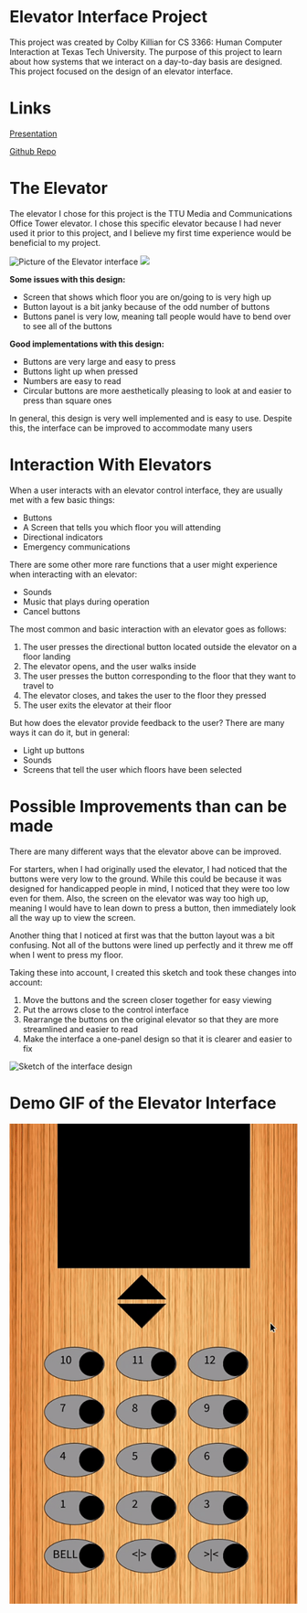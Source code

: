 # Elevator Interface Project
This project was created by Colby Killian for CS 3366: Human Computer Interaction at Texas Tech University. 
The purpose of this project to learn about how systems that we interact on a day-to-day basis are designed. This project focused on the design of an elevator interface.

# Links
[Presentation](https://killianbeast.github.io/P1.Colby.Killian/)

[Github Repo](https://github.com/Killianbeast/P1.Colby.Killian)

# The Elevator
The elevator I chose for this project is the TTU Media and Communications Office Tower elevator. I chose this specific elevator because I had never used it prior to this project, and I believe my first time experience would be beneficial to my project.

![Picture of the Elevator interface](https://cdn.discordapp.com/attachments/749867033516179476/1018961617251217600/20220908_085924.jpg)
<img src='https://github.com/Killianbeast/P1.Colby.Killian/blob/main/elevator%20resized.gif'/>

**Some issues with this design:**

 - Screen that shows which floor you are on/going to is very high up
 - Button layout is a bit janky because of the odd number of buttons
 - Buttons panel is very low, meaning tall people would have to bend over to see all of the buttons

**Good implementations with this design:**

- Buttons are very large and easy to press
- Buttons light up when pressed
- Numbers are easy to read
- Circular buttons are more aesthetically pleasing to look at and easier to press than square ones

In general, this design is very well implemented and is easy to use. Despite this, the interface can be improved to accommodate many users

# Interaction With Elevators
When a user interacts with an elevator control interface, they are usually met with a few basic things:

- Buttons
- A Screen that tells you which floor you will attending 
- Directional indicators
- Emergency communications

There are some other more rare functions that a user might experience when interacting with an elevator:

- Sounds
- Music that plays during operation
- Cancel buttons

The most common and basic interaction with an elevator goes as follows:

 1. The user presses the directional button located outside the elevator on a floor landing 
 2. The elevator opens, and the user walks inside
 3. The user presses the button corresponding to the floor that they want to travel to
 4. The elevator closes, and takes the user to the floor they pressed
 5. The user exits the elevator at their floor

But how does the elevator provide feedback to the user? There are many ways it can do it, but in general:

- Light up buttons
- Sounds
- Screens that tell the user which floors have been selected

# Possible Improvements than can be made
There are many different ways that the elevator above can be improved.

For starters, when I had originally used the elevator, I had noticed that the buttons were very low to the ground. While this could be because it was designed for handicapped people in mind, I noticed that they were too low even for them. Also, the screen on the elevator was way too high up, meaning I would have to lean down to press a button, then immediately look all the way up to view the screen. 

Another thing that I noticed at first was that the button layout was a bit confusing. Not all of the buttons were lined up perfectly and it threw me off when I went to press my floor.

Taking these into account, I created this sketch and took these changes into account:

1. Move the buttons and the screen closer together for easy viewing
2. Put the arrows close to the control interface
3. Rearrange the buttons on the original elevator so that they are more streamlined and easier to read
4. Make the interface a one-panel design so that it is clearer and easier to fix

![Sketch of the interface design](https://cdn.discordapp.com/attachments/749867033516179476/1024841421552898058/20220928_193342.jpg)

# Demo GIF of the Elevator Interface
<img src='https://github.com/Killianbeast/P1.Colby.Killian/blob/main/Elevator%20Demo.gif'/>

